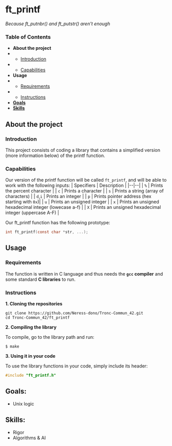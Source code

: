 
# ft_printf
*Because ft_putnbr() and ft_putstr() aren’t enough*

### Table of Contents
* **About the project**
* * [Introduction](#introduction)
* * [Capabilities](#capabilities)
* **Usage**
* * [Requirements](#requirements)
* * [Instructions](#instructions)
* [**Goals**](#goals)
* [**Skills**](#skills)

## About the project

### Introduction

This project consists of coding a library that contains a simplified version (more information below) of the printf function.

### Capabilities

Our version of the printf function will be called  `ft_printf`, and will be able to work with the following inputs:
| Specifiers | Description |
|--|--|
| `%` | Prints the percent character |
| `c` | Prints a character |
| `s` | Prints a string (array of characters) |
| `d`,`i` | Prints an integer |
| `p` | Prints pointer address (hex starting with  `0x`)|
| `u` | Prints an unsigned integer |
| `x` | Prints an unsigned hexadecimal integer (lowecase a-f) |
| `X` | Prints an unsigned hexadecimal integer (uppercase A-F) |

Our ft_printf function has the following prototype:

```c
int ft_printf(const char *str, ...);
```

## Usage

### Requirements

The function is written in C language and thus needs the  **`gcc`  compiler**  and some standard  **C libraries**  to run.

### Instructions

**1. Cloning the repositories**

```shell
git clone https://github.com/Neress-dono/Tronc-Commun_42.git 
cd Tronc-Commun_42/ft_printf
```

**2. Compiling the library**

To compile, go to the library path and run:

```shell
$ make
```

**3. Using it in your code**

To use the library functions in your code, simply include its header:

```c
#include "ft_printf.h"
```

## Goals:

-	Unix logic

## Skills:

-   Rigor  
-   Algorithms & AI
